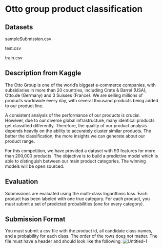  # Otto group product classification
 ## Datasets
 sampleSubmission.csv 
 
 test.csv
 
 train.csv
 
 ## Description from Kaggle  
 The Otto Group is one of the world’s biggest e-commerce companies, with subsidiaries in more than 20 countries, including Crate & Barrel (USA), Otto.de (Germany) and 3 Suisses (France). We are selling millions of products worldwide every day, with several thousand products being added to our product line.

 A consistent analysis of the performance of our products is crucial. However, due to our diverse global infrastructure, many identical products get classified differently. Therefore, the quality of our product analysis depends heavily on the ability to accurately cluster similar products. The better the classification, the more insights we can generate about our product range.

For this competition, we have provided a dataset with 93 features for more than 200,000 products. The objective is to build a predictive model which is able to distinguish between our main product categories. The winning models will be open sourced.

## Evaluation
Submissions are evaluated using the multi-class logarithmic loss. Each product has been labeled with one true category. For each product, you must submit a set of predicted probabilities (one for every category).

## Submission Format
You must submit a csv file with the product id, all candidate class names, and a probability for each class. The order of the rows does not matter. The file must have a header and should look like the following:
![Untitled-1](https://user-images.githubusercontent.com/113719546/194911126-4dddeb09-1506-45d7-9085-b41302456ff3.jpg)
